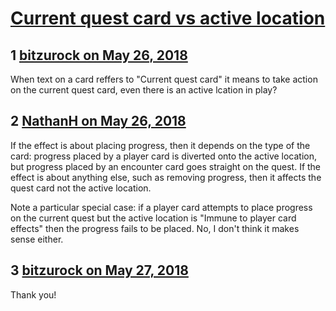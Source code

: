 # [Current quest card vs active location](https://community.fantasyflightgames.com/topic/276698-current-quest-card-vs-active-location/)

## 1 [bitzurock on May 26, 2018](https://community.fantasyflightgames.com/topic/276698-current-quest-card-vs-active-location/?do=findComment&comment=3350013)

When text on a card reffers to "Current quest card" it means to take action on the current quest card, even there is an active lcation in play?

## 2 [NathanH on May 26, 2018](https://community.fantasyflightgames.com/topic/276698-current-quest-card-vs-active-location/?do=findComment&comment=3350228)

If the effect is about placing progress, then it depends on the type of the card: progress placed by a player card is diverted onto the active location, but progress placed by an encounter card goes straight on the quest. If the effect is about anything else, such as removing progress, then it affects the quest card not the active location.

Note a particular special case: if a player card attempts to place progress on the current quest but the active location is "Immune to player card effects" then the progress fails to be placed. No, I don't think it makes sense either.

## 3 [bitzurock on May 27, 2018](https://community.fantasyflightgames.com/topic/276698-current-quest-card-vs-active-location/?do=findComment&comment=3350689)

Thank you!

